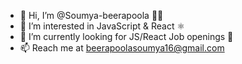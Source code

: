 - 👋 Hi, I’m @Soumya-beerapoola 👩‍💻
- 👀 I’m interested in JavaScript & React ⚛️ 
- 🌱 I’m currently looking for JS/React Job openings 💼
- 📫 Reach me at beerapoolasoumya16@gmail.com

<!---
Soumya-beerapoola/Soumya-beerapoola is a ✨ special ✨ repository because its `README.md` (this file) appears on your GitHub profile.
You can click the Preview link to take a look at your changes.
--->
